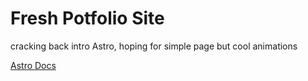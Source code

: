 # Fresh Potfolio Site

cracking back intro Astro, hoping for simple page but cool animations

[Astro Docs](https://docs.astro.build/en/install-and-setup/)
